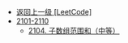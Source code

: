 - [返回上一级 [LeetCode]](LeetCode/)
- [2101-2110](LeetCode/2101-2110/)
  - [2104. 子数组范围和（中等）](LeetCode/2101-2110/2104.%20子数组范围和（中等）.md)
